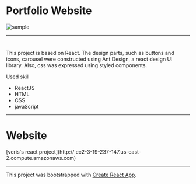 # Portfolio Website

![sample](https://user-images.githubusercontent.com/65632008/85446506-24f5e400-b55a-11ea-9d79-f5a7ad79574d.gif)

<hr/>

# 
This project is based on React. The design parts, such as buttons and icons, carousel were constructed using Ant Design, a react design UI library. Also, css was expressed using styled components.

Used skill
- ReactJS
- HTML
- CSS
- javaScript

<hr/>

# Website

[veris's react project](http:// ec2-3-19-237-147.us-east-2.compute.amazonaws.com)

<hr/>


This project was bootstrapped with [Create React App](https://github.com/facebook/create-react-app).
